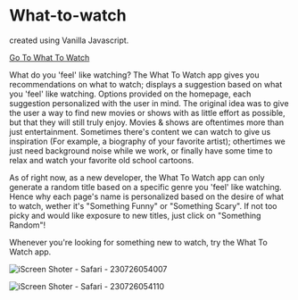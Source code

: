 # What-to-watch

created using Vanilla Javascript. 

<a href="https://michelbdlc.github.io/What-to-watch/">Go To What To Watch</a>

What do you 'feel' like watching? The What To Watch app gives you recommendations on what to watch; displays a suggestion based on what you 'feel' like watching. Options provided on the homepage, each suggestion personalized with the user in mind. The original idea was to give the user a way to find new movies or shows with as little effort as possible, but that they will still truly enjoy. Movies & shows are oftentimes more than just entertainment. Sometimes there's content we can watch to give us inspiration (For example, a biography of your favorite artist); othertimes we just need background noise while we work, or finally have some time to relax and watch your favorite old school cartoons. 

As of right now, as a new developer, the What To Watch app can only generate a random title based on a specific genre you 'feel' like watching. Hence why each page's name is personalized based on the desire of what to watch, wether it's "Something Funny" or "Something Scary". If not too picky and would like exposure to new titles, just click on "Something Random"! 

Whenever you're looking for something new to watch, try the What To Watch app. 

![iScreen Shoter - Safari - 230726054007](https://github.com/MichelBDLC/What-to-watch/assets/103394185/df3cf5ab-9bc6-4659-9efa-5f7cefa23a71)

![iScreen Shoter - Safari - 230726054110](https://github.com/MichelBDLC/What-to-watch/assets/103394185/57fefb36-235d-46a4-9472-c8bc5bb195e8)



